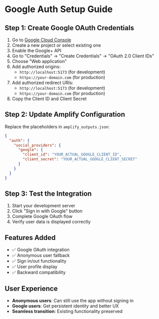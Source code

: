 # Google Auth Setup Guide

## Step 1: Create Google OAuth Credentials

1. Go to [Google Cloud Console](https://console.cloud.google.com/)
2. Create a new project or select existing one
3. Enable the Google+ API
4. Go to "Credentials" → "Create Credentials" → "OAuth 2.0 Client IDs"
5. Choose "Web application"
6. Add authorized origins:
   - `http://localhost:5173` (for development)
   - `https://your-domain.com` (for production)
7. Add authorized redirect URIs:
   - `http://localhost:5173` (for development)
   - `https://your-domain.com` (for production)
8. Copy the Client ID and Client Secret

## Step 2: Update Amplify Configuration

Replace the placeholders in `amplify_outputs.json`:

```json
{
  "auth": {
    "social_providers": {
      "google": {
        "client_id": "YOUR_ACTUAL_GOOGLE_CLIENT_ID",
        "client_secret": "YOUR_ACTUAL_GOOGLE_CLIENT_SECRET"
      }
    }
  }
}
```

## Step 3: Test the Integration

1. Start your development server
2. Click "Sign in with Google" button
3. Complete Google OAuth flow
4. Verify user data is displayed correctly

## Features Added

- ✅ Google OAuth integration
- ✅ Anonymous user fallback
- ✅ Sign in/out functionality
- ✅ User profile display
- ✅ Backward compatibility

## User Experience

- **Anonymous users**: Can still use the app without signing in
- **Google users**: Get persistent identity and better UX
- **Seamless transition**: Existing functionality preserved
